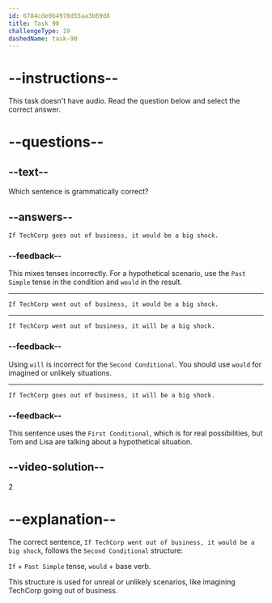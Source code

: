```yaml
---
id: 6784cde0b4978d55aa3b69d8
title: Task 90
challengeType: 19
dashedName: task-90
---
```


# --instructions--

This task doesn't have audio. Read the question below and select the correct answer.

# --questions--

## --text--

Which sentence is grammatically correct?

## --answers--

`If TechCorp goes out of business, it would be a big shock.`

### --feedback--

This mixes tenses incorrectly. For a hypothetical scenario, use the `Past Simple` tense in the condition and `would` in the result.

---

`If TechCorp went out of business, it would be a big shock.`

---

`If TechCorp went out of business, it will be a big shock.`

### --feedback--

Using `will` is incorrect for the `Second Conditional`. You should use `would` for imagined or unlikely situations.

---

`If TechCorp goes out of business, it will be a big shock.`

### --feedback--

This sentence uses the `First Conditional`, which is for real possibilities, but Tom and Lisa are talking about a hypothetical situation.

## --video-solution--

2

# --explanation--

The correct sentence, `If TechCorp went out of business, it would be a big shock`, follows the `Second Conditional` structure:

`If` + `Past Simple` tense, `would` + base verb.

This structure is used for unreal or unlikely scenarios, like imagining TechCorp going out of business.
